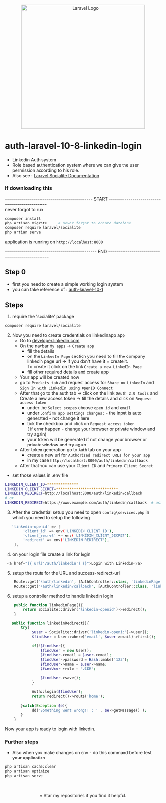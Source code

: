         
<p align="center"><a href="https://laravel.com" target="_blank"><img src="https://raw.githubusercontent.com/laravel/art/master/logo-lockup/5%20SVG/2%20CMYK/1%20Full%20Color/laravel-logolockup-cmyk-red.svg" width="400" alt="Laravel Logo"></a></p>

# auth-laravel-10-8-linkedin-login

- Linkedin Auth system
- Role based authentication system where we can give the user permission according to his role.
- Also see : [Laravel Socialite Documentation](https://laravel.com/docs/10.x/socialite)

### If downloading this
-------------------------------------------- START -----------------------------------------------<br> 
never forgot to run 
```sh
composer install
php artisan migrate     # never forgot to create database
composer require laravel/socialite
php artian serve
```
application is running on `http://localhost:8000`<br>

---------------------------------------------- END ------------------------------------------------<br> 

## Step 0
 - first you need to create a simple working login system 
 - you can take reference of : [auth-laravel-10-1](https://github.com/suraj-repositories/auth-laravel-10-1)

## Steps
1. require the 'socialite' package
```sh
composer require laravel/socialite
```

2. Now you need to create credentials on linkedinapp app
   - Go to [developer.linkedin.com](https://developer.linkedin.com/)
   - On the navbar `My apps` -> `Create app`
     * fill the details 
     * on the `LinkedIn Page` section you need to fill the company linkedin page url -> if you don't have it = create it.<br />
     To create it click on the link `Create a new LinkedIn Page`
     * fill other required details and create app
   - Your app will be created now 
   - go to `Products tab` and request access for `Share on LinkedIn` and `Sign In with LinkedIn using OpenID Connect`
   - After that go to the auth tab -> click on the link `OAuth 2.0 tools` and Create a new access token -> fill the details and click on `Request access token`
     * under the `Select scopes` choose `open id` and `email`
     * under `Confirm app settings changes:` - the input is auto generated - not change it here
     * tick the checkbox and click on `Request access token` <br />
     ( if error happen -  change your browser or private window and try again)
     * your token will be generated if not change your browser or private window and try again
   - After token generation go to `Auth` tab on your app 
     * create a new url for `Authorized redirect URLs for your app`
     * in my case `http://localhost:8000/auth/linkedin/callback` 
   - After that you can use your `Client ID` and `Primary Client Secret` 

- set those values in .env file
```sh
LINKEDIN_CLIENT_ID=**************
LINKEDIN_CLIENT_SECRET=****************************
LINKEDIN_REDIRECT=http://localhost:8000/auth/linkedin/callback
# or
LINKEDIN_REDIRECT=https://www.example.com/auth/linkedin/callback  # using on deployed website 

```
3. After the credential setup you need to open `config\services.php` in which you need to setup the following
```sh
   'linkedin-openid' => [
        'client_id' => env('LINKEDIN_CLIENT_ID'),
        'client_secret' => env('LINKEDIN_CLIENT_SECRET'),
        'redirect' => env('LINKEDIN_REDIRECT'),
    ],
```
4. on your login file create a link for login 
```php
 <a href="{{ url('/auth/linkedin') }}">Login with Linkedin</a>
```
5. setup the route for the URL and success-redirect-url
```php
    Route::get('/auth/linkedin', [AuthController::class, 'linkedinPage']);
    Route::get('/auth/linkedin/callback', [AuthController::class, 'linkedinRedirect']);
```
6. setup a controller method to handle linkedin login
```php
    public function linkedinPage(){
        return Socialite::driver('linkedin-openid')->redirect();
    }
```
```php
   public function linkedinRedirect(){
       try{
            $user = Socialite::driver('linkedin-openid')->user();
            $findUser = User::where('email', $user->email)->first();

            if(!$findUser){
                $findUser = new User();
                $findUser->email = $user->email;
                $findUser->password = Hash::make('123');
                $findUser->name = $user->name;
                $findUser->role = "USER";
                
                $findUser->save();
            }
           
            Auth::login($findUser);
            return redirect()->route('home');
            
       }catch(Exception $e){
            dd('Something went wrong!! : ' . $e->getMessage() );
       } 
    }
```
Now your app is ready to login with linkedin.

### Further steps
- Also when you make changes on env - do this command before test your application
```sh
php artisan cache:clear
php artisan optimize
php artisan serve
```

<br />
<p align="center">⭐️ Star my repositories if you find it helpful.</p>